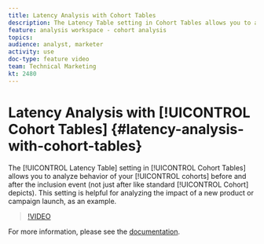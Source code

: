 ```yaml
---
title: Latency Analysis with Cohort Tables
description: The Latency Table setting in Cohort Tables allows you to analyze behavior of your cohorts before and after the inclusion event (not just after like standard Cohort depicts). This setting is helpful for analyzing the impact of a new product or campaign launch, as an example.
feature: analysis workspace - cohort analysis
topics: 
audience: analyst, marketer
activity: use
doc-type: feature video
team: Technical Marketing
kt: 2480
---
```


# Latency Analysis with [!UICONTROL Cohort Tables] {#latency-analysis-with-cohort-tables}

The [!UICONTROL Latency Table] setting in [!UICONTROL Cohort Tables] allows you to analyze behavior of your [!UICONTROL cohorts] before and after the inclusion event (not just after like standard [!UICONTROL Cohort] depicts). This setting is helpful for analyzing the impact of a new product or campaign launch, as an example.

>[!VIDEO](https://video.tv.adobe.com/v/25964/?quality=12)

For more information, please see the [documentation](https://marketing.adobe.com/resources/help/en_US/analytics/analysis-workspace/cohort_analysis.html).
